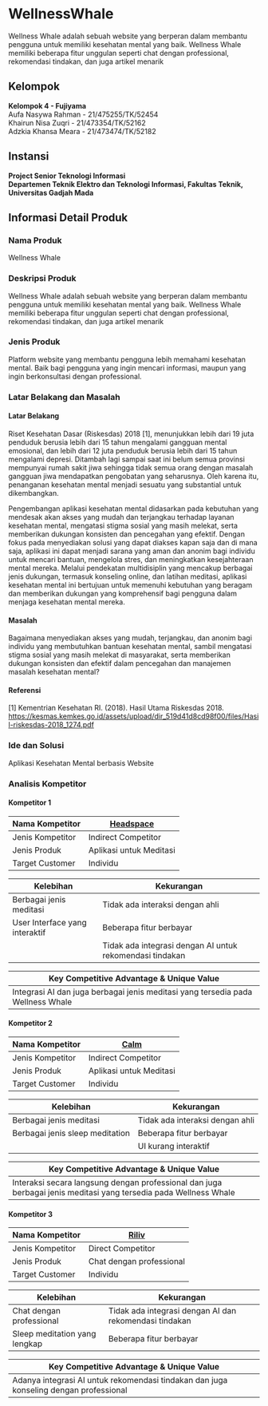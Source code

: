 # WellnessWhale
Wellness Whale adalah sebuah website yang berperan dalam membantu pengguna untuk memiliki kesehatan mental yang baik. Wellness Whale memiliki beberapa fitur unggulan seperti chat dengan professional, rekomendasi tindakan, dan juga artikel menarik

## Kelompok
**Kelompok 4 - Fujiyama** \
Aufa Nasywa Rahman - 21/475255/TK/52454 \
Khairun Nisa Zuqri - 21/473354/TK/52162 \
Adzkia Khansa Meara - 21/473474/TK/52182

## Instansi
**Project Senior Teknologi Informasi** \
**Departemen Teknik Elektro dan Teknologi Informasi, Fakultas Teknik, Universitas Gadjah Mada**

## Informasi Detail Produk
### Nama Produk
Wellness Whale 

### Deskripsi Produk
Wellness Whale adalah sebuah website yang berperan dalam membantu pengguna untuk memiliki kesehatan mental yang baik. Wellness Whale memiliki beberapa fitur unggulan seperti chat dengan professional, rekomendasi tindakan, dan juga artikel menarik

### Jenis Produk
Platform website yang membantu pengguna lebih memahami kesehatan mental. Baik bagi pengguna yang ingin mencari informasi, maupun yang ingin berkonsultasi dengan professional.

### Latar Belakang dan Masalah
#### Latar Belakang
Riset Kesehatan Dasar (Riskesdas) 2018 [1], menunjukkan lebih dari 19 juta penduduk berusia lebih dari 15 tahun mengalami gangguan mental emosional, dan lebih dari 12
juta penduduk berusia lebih dari 15 tahun mengalami depresi. Ditambah lagi sampai saat ini belum semua provinsi mempunyai rumah sakit jiwa sehingga tidak semua orang dengan masalah gangguan jiwa mendapatkan pengobatan yang seharusnya. Oleh karena itu, penanganan kesehatan mental menjadi sesuatu yang substantial untuk dikembangkan.

Pengembangan aplikasi kesehatan mental didasarkan pada kebutuhan yang mendesak akan akses yang mudah dan terjangkau terhadap layanan kesehatan mental, mengatasi stigma sosial yang masih melekat, serta memberikan dukungan konsisten dan pencegahan yang efektif. Dengan fokus pada menyediakan solusi yang dapat diakses kapan saja dan di mana saja, aplikasi ini dapat menjadi sarana yang aman dan anonim bagi individu untuk mencari bantuan, mengelola stres, dan meningkatkan kesejahteraan mental mereka. Melalui pendekatan multidisiplin yang mencakup berbagai jenis dukungan, termasuk konseling online, dan latihan meditasi, aplikasi kesehatan mental ini bertujuan untuk memenuhi kebutuhan yang beragam dan memberikan dukungan yang komprehensif bagi pengguna dalam menjaga kesehatan mental mereka.

#### Masalah
Bagaimana menyediakan akses yang mudah, terjangkau, dan anonim bagi individu yang membutuhkan bantuan kesehatan mental, sambil mengatasi stigma sosial yang masih melekat di masyarakat, serta memberikan dukungan konsisten dan efektif dalam pencegahan dan manajemen masalah kesehatan mental?

#### Referensi
[1] Kementrian Kesehatan RI. (2018). Hasil Utama Riskesdas 2018. https://kesmas.kemkes.go.id/assets/upload/dir_519d41d8cd98f00/files/Hasil-riskesdas-2018_1274.pdf

### Ide dan Solusi
Aplikasi Kesehatan Mental berbasis Website

### Analisis Kompetitor
#### Kompetitor 1
| Nama Kompetitor | [Headspace](https://www.headspace.com/) |
|-|-|
| Jenis Kompetitor | Indirect Competitor |
| Jenis Produk | Aplikasi untuk Meditasi |
| Target Customer | Individu |

|Kelebihan|Kekurangan|
|---------|----------|
| Berbagai jenis meditasi | Tidak ada interaksi dengan ahli |
| User Interface yang interaktif | Beberapa fitur berbayar |
| | Tidak ada integrasi dengan AI untuk rekomendasi tindakan |

| Key Competitive Advantage & Unique Value |
|-|
| Integrasi AI dan juga berbagai jenis meditasi yang tersedia pada Wellness Whale |

#### Kompetitor 2
| Nama Kompetitor | [Calm](https://www.calm.com/) |
|-|-|
| Jenis Kompetitor | Indirect Competitor |
| Jenis Produk | Aplikasi untuk Meditasi |
| Target Customer | Individu |

|Kelebihan|Kekurangan|
|---------|----------|
| Berbagai jenis meditasi | Tidak ada interaksi dengan ahli |
| Berbagai jenis sleep meditation | Beberapa fitur berbayar |
| | UI kurang interaktif |

| Key Competitive Advantage & Unique Value |
|-|
| Interaksi secara langsung dengan professional dan juga berbagai jenis meditasi yang tersedia pada Wellness Whale |

#### Kompetitor 3
| Nama Kompetitor | [Riliv](https://riliv.co/) |
|-|-|
| Jenis Kompetitor | Direct Competitor |
| Jenis Produk | Chat dengan professional |
| Target Customer | Individu |

|Kelebihan|Kekurangan|
|---------|----------|
| Chat dengan professional | Tidak ada integrasi dengan AI dan rekomendasi tindakan |
| Sleep meditation yang lengkap | Beberapa fitur berbayar |

| Key Competitive Advantage & Unique Value |
|-|
| Adanya integrasi AI untuk rekomendasi tindakan dan juga konseling dengan professional |
